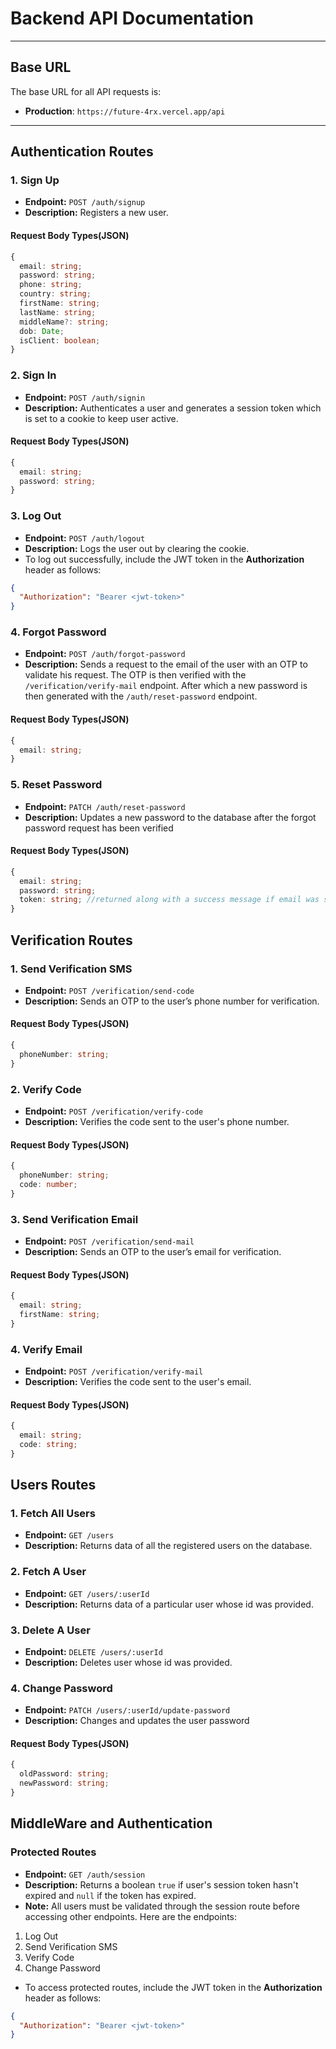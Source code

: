 # **Backend API Documentation**

---

## **Base URL**
The base URL for all API requests is:

- **Production**: `https://future-4rx.vercel.app/api`

---

## **Authentication Routes**

### **1. Sign Up**
- **Endpoint:** `POST /auth/signup`
- **Description:** Registers a new user.

#### **Request Body Types(JSON)**
```typescript
{
  email: string;
  password: string;
  phone: string;
  country: string;
  firstName: string;
  lastName: string;
  middleName?: string;
  dob: Date;
  isClient: boolean;
}
```

### **2. Sign In**
- **Endpoint:** `POST /auth/signin`
- **Description:** Authenticates a user and generates a session token which is set to a cookie to keep user active.

#### **Request Body Types(JSON)**
```typescript
{
  email: string;
  password: string;
}
```

### **3. Log Out**
- **Endpoint:** `POST /auth/logout`
- **Description:** Logs the user out by clearing the cookie.
- To log out successfully, include the JWT token in the **Authorization** header as follows:

```json
{
  "Authorization": "Bearer <jwt-token>"
}
```

### **4. Forgot Password**
- **Endpoint:** `POST /auth/forgot-password`
- **Description:** Sends a request to the email of the user with an OTP to validate his request. The OTP is then verified with the `/verification/verify-mail` endpoint. After which a new password is then generated with the `/auth/reset-password` endpoint.

#### **Request Body Types(JSON)**
```typescript
{
  email: string;
}
```

### **5. Reset Password**
- **Endpoint:** `PATCH /auth/reset-password`
- **Description:** Updates a new password to the database after the forgot password request has been verified

#### **Request Body Types(JSON)**
```typescript
{
  email: string;
  password: string;
  token: string; //returned along with a success message if email was sent successfully from the forgot-password endpoint
}
```

## **Verification Routes**

### **1. Send Verification SMS**
- **Endpoint:** `POST /verification/send-code`
- **Description:** Sends an OTP to the user’s phone number for verification.

#### **Request Body Types(JSON)**
```typescript
{
  phoneNumber: string;
}
```

### **2. Verify Code**
- **Endpoint:** `POST /verification/verify-code`
- **Description:** Verifies the code sent to the user's phone number.

#### **Request Body Types(JSON)**
```typescript
{
  phoneNumber: string;
  code: number;
}
```

### **3. Send Verification Email**
- **Endpoint:** `POST /verification/send-mail`
- **Description:** Sends an OTP to the user’s email for verification.

#### **Request Body Types(JSON)**
```typescript
{
  email: string;
  firstName: string;
}
```

### **4. Verify Email**
- **Endpoint:** `POST /verification/verify-mail`
- **Description:** Verifies the code sent to the user's email.

#### **Request Body Types(JSON)**
```typescript
{
  email: string;
  code: string;
}
```

## **Users Routes**

### **1. Fetch All Users**
- **Endpoint:** `GET /users`
- **Description:** Returns data of all the registered users on the database.

### **2. Fetch A User**
- **Endpoint:** `GET /users/:userId`
- **Description:** Returns data of a particular user whose id was provided.

### **3. Delete A User**
- **Endpoint:** `DELETE /users/:userId`
- **Description:** Deletes user whose id was provided.

### **4. Change Password**
- **Endpoint:** `PATCH /users/:userId/update-password`
- **Description:** Changes and updates the user password

#### **Request Body Types(JSON)**
```typescript
{
  oldPassword: string;
  newPassword: string;
}
```

## **MiddleWare and Authentication**

### **Protected Routes**
- **Endpoint:** `GET /auth/session`
- **Description:** Returns a boolean ```true``` if user's session token hasn't expired and ```null``` if the token has expired.
- **Note:** All users must be validated through the session route before accessing other endpoints. Here are the endpoints:
1. Log Out
2. Send Verification SMS
3. Verify Code
4. Change Password
- To access protected routes, include the JWT token in the **Authorization** header as follows:
```json
{
  "Authorization": "Bearer <jwt-token>"
}
```